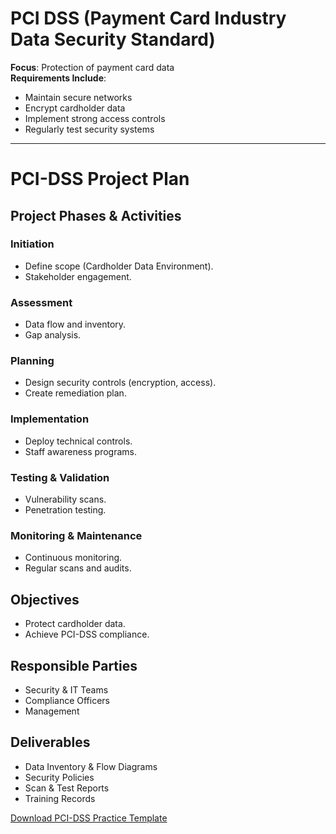 # PCI DSS (Payment Card Industry Data Security Standard)

**Focus**: Protection of payment card data  
**Requirements Include**:
- Maintain secure networks
- Encrypt cardholder data
- Implement strong access controls
- Regularly test security systems

---

# PCI-DSS Project Plan

## Project Phases & Activities

### Initiation
- Define scope (Cardholder Data Environment).
- Stakeholder engagement.

### Assessment
- Data flow and inventory.
- Gap analysis.

### Planning
- Design security controls (encryption, access).
- Create remediation plan.

### Implementation
- Deploy technical controls.
- Staff awareness programs.

### Testing & Validation
- Vulnerability scans.
- Penetration testing.

### Monitoring & Maintenance
- Continuous monitoring.
- Regular scans and audits.

## Objectives
- Protect cardholder data.
- Achieve PCI-DSS compliance.

## Responsible Parties
- Security & IT Teams
- Compliance Officers
- Management

## Deliverables
- Data Inventory & Flow Diagrams
- Security Policies
- Scan & Test Reports
- Training Records

[Download PCI-DSS Practice Template](https://github.com/agustus9/grc-portfolio/blob/main/financial-regulations/PCI-DSS_Practice_Template.xlsx)
